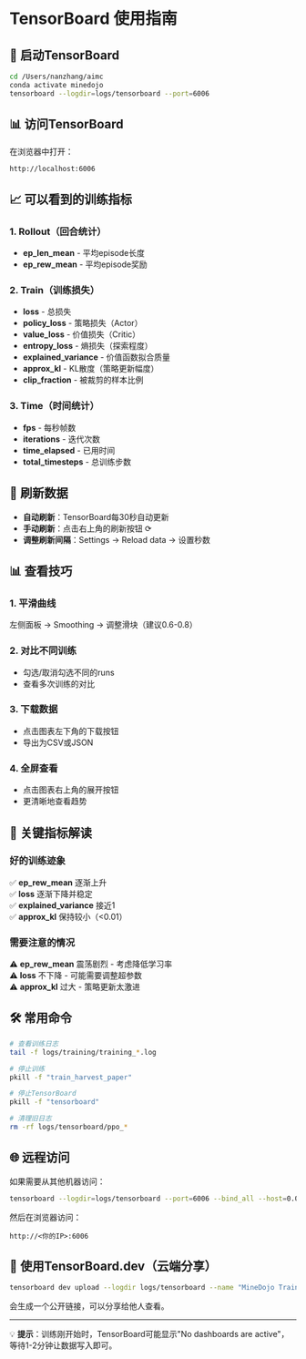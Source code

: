 # TensorBoard 使用指南

## 🚀 启动TensorBoard

```bash
cd /Users/nanzhang/aimc
conda activate minedojo
tensorboard --logdir=logs/tensorboard --port=6006
```

## 📊 访问TensorBoard

在浏览器中打开：
```
http://localhost:6006
```

## 📈 可以看到的训练指标

### 1. Rollout（回合统计）
- **ep_len_mean** - 平均episode长度
- **ep_rew_mean** - 平均episode奖励

### 2. Train（训练损失）
- **loss** - 总损失
- **policy_loss** - 策略损失（Actor）
- **value_loss** - 价值损失（Critic）
- **entropy_loss** - 熵损失（探索程度）
- **explained_variance** - 价值函数拟合质量
- **approx_kl** - KL散度（策略更新幅度）
- **clip_fraction** - 被裁剪的样本比例

### 3. Time（时间统计）
- **fps** - 每秒帧数
- **iterations** - 迭代次数
- **time_elapsed** - 已用时间
- **total_timesteps** - 总训练步数

## 🔄 刷新数据

- **自动刷新**：TensorBoard每30秒自动更新
- **手动刷新**：点击右上角的刷新按钮 ⟳
- **调整刷新间隔**：Settings → Reload data → 设置秒数

## 📊 查看技巧

### 1. 平滑曲线
左侧面板 → Smoothing → 调整滑块（建议0.6-0.8）

### 2. 对比不同训练
- 勾选/取消勾选不同的runs
- 查看多次训练的对比

### 3. 下载数据
- 点击图表左下角的下载按钮
- 导出为CSV或JSON

### 4. 全屏查看
- 点击图表右上角的展开按钮
- 更清晰地查看趋势

## 🎯 关键指标解读

### 好的训练迹象
✅ **ep_rew_mean** 逐渐上升  
✅ **loss** 逐渐下降并稳定  
✅ **explained_variance** 接近1  
✅ **approx_kl** 保持较小（<0.01）

### 需要注意的情况
⚠️ **ep_rew_mean** 震荡剧烈 - 考虑降低学习率  
⚠️ **loss** 不下降 - 可能需要调整超参数  
⚠️ **approx_kl** 过大 - 策略更新太激进

## 🛠️ 常用命令

```bash
# 查看训练日志
tail -f logs/training/training_*.log

# 停止训练
pkill -f "train_harvest_paper"

# 停止TensorBoard
pkill -f "tensorboard"

# 清理旧日志
rm -rf logs/tensorboard/ppo_*
```

## 🌐 远程访问

如果需要从其他机器访问：
```bash
tensorboard --logdir=logs/tensorboard --port=6006 --bind_all --host=0.0.0.0
```

然后在浏览器访问：
```
http://<你的IP>:6006
```

## 📱 使用TensorBoard.dev（云端分享）

```bash
tensorboard dev upload --logdir logs/tensorboard --name "MineDojo Training"
```

会生成一个公开链接，可以分享给他人查看。

---

💡 **提示**：训练刚开始时，TensorBoard可能显示"No dashboards are active"，等待1-2分钟让数据写入即可。

